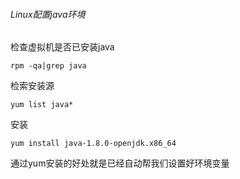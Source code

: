 ###### Linux配置java环境

检查虚拟机是否已安装java

```
rpm -qa|grep java
```

检索安装源

```
yum list java*
```

安装

```
yum install java-1.8.0-openjdk.x86_64
```

通过yum安装的好处就是已经自动帮我们设置好环境变量